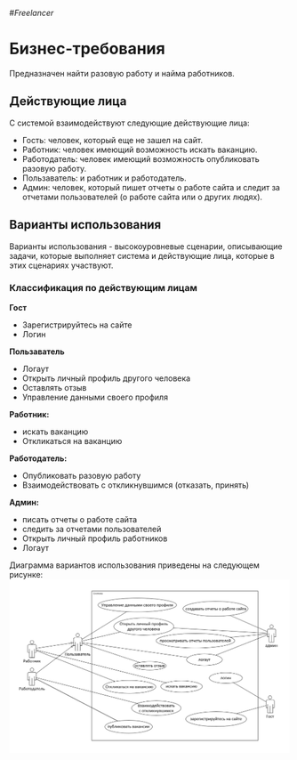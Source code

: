 #_Freelancer_

# Бизнес-требования
Предназначен найти разовую работу и найма работников.

## Действующие лица
С системой взаимодействуют следующие действующие лица:

- Гость: человек, который еще не зашел на сайт.
- Работник: человек имеющий возможность искать ваканцию.
- Работодатель: человек имеющий возможность опубликовать разовую работу.
- Пользаватель: и работник и работодатель.
- Админ: человек, который пишет отчеты о работе сайта и следит за отчетами пользователей (о работе сайта или о других людях).

## Варианты использования
Варианты использования - высокоуровневые сценарии, описывающие задачи, которые выполняет система и действующие лица, которые в этих сценариях участвуют.

### Классификация по действующим лицам

**Гост**
- Зарегистрируйтесь на сайте
- Логин

**Пользаватель**
- Логаут
- Открыть личный профиль другого человека
- Oставлять отзыв
- Управление данными своего профиля

**Работник:**
  - искать ваканцию
  - Oткликаться на ваканцию

**Работодатель:**
  - Опубликовать разовую работу
  - Взаимодействовать с откликнувшимся (отказать, принять)

**Админ:**
- писать отчеты о работе сайта
- следить за отчетами пользователей
- Открыть личный профиль работников
- Логаут


Диаграмма вариантов использования приведены на следующем рисунке:
![Alt text](usecase-1.PNG)
